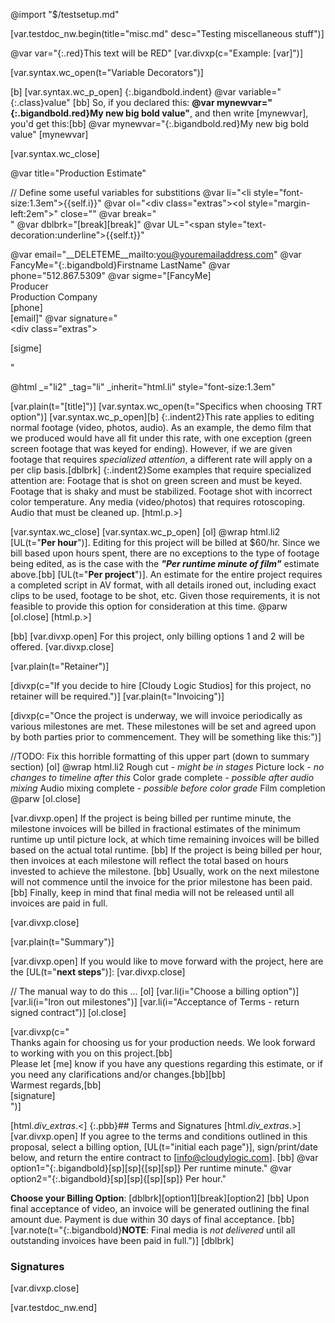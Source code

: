 @import "$/testsetup.md"

[var.testdoc_nw.begin(title="misc.md" desc="Testing miscellaneous stuff")]

@var var="{:.red}This text will be RED"
[var.divxp(c="Example: [var]")]

[var.syntax.wc_open(t="Variable Decorators")]

[b]
[var.syntax.wc_p_open]
{:.bigandbold.indent}&nbsp;@var variable="{:.class}value"
[bb]
So, if you declared this: **@var mynewvar="{:.bigandbold.red}My new big bold value"**, and then write &#91;mynewvar], you'd get this:[bb]
@var mynewvar="{:.bigandbold.red}My new big bold value"
[mynewvar]</p>
[var.syntax.wc_close]

@var title="Production Estimate"

// Define some useful variables for substitions
@var li="<li style=\"font-size:1.3em\">{{self.i}}</li>" 
@var ol="<div class=\"extras\"><ol style=\"margin-left:2em\">" close="</ol></div>"
@var break="<br />"
@var dblbrk="[break][break]"
@var UL="<span style=\"text-decoration:underline\">{{self.t}}</span>"

@var email="__DELETEME__mailto:you@youremailaddress.com"
@var FancyMe="{:.bigandbold}Firstname LastName"
@var phone="512.867.5309"
@var sigme="[FancyMe]<br />Producer<br />Production Company<br />[phone]<br />[email]"
@var signature="<br /><div class=\"extras\"><p>[sigme]</p></div>"

@html _="li2" _tag="li" _inherit="html.li" style="font-size:1.3em"

[var.plain(t="[title]")]
[var.syntax.wc_open(t="Specifics when choosing TRT option")]
[var.syntax.wc_p_open][b]
    {:.indent2}This rate applies to editing normal footage (video, photos, audio). As an example, the demo film that we produced would have all fit under this rate, with one exception (green screen footage that was keyed for ending). However, if we are given footage that requires *specialized attention*, a different rate will apply on a per clip basis.[dblbrk]
    {:.indent2}Some examples that require specialized attention are: Footage that is shot on green screen and must be keyed. Footage that is shaky and must be stabilized. Footage shot with incorrect color temperature. Any media (video/photos) that requires rotoscoping. Audio that must be cleaned up.
[html.p.>]

[var.syntax.wc_close]
[var.syntax.wc_p_open]
[ol]
@wrap html.li2
[UL(t="**Per hour**")]. Editing for this project will be billed at $60/hr. Since we bill based upon hours spent, there are no exceptions to the type of footage being edited, as is the case with the ***"Per runtime minute of film"*** estimate above.[bb]
[UL(t="**Per project**")]. An estimate for the entire project requires a completed script in AV format, with all details ironed out, including exact clips to be used, footage to be shot, etc. Given those requirements, it is not feasible to provide this option for consideration at this time.
@parw
[ol.close]
[html.p.>]


[bb]
[var.divxp.open]
For this project, only billing options 1 and 2 will be offered.
[var.divxp.close]

[var.plain(t="Retainer")]

[divxp(c="If you decide to hire [Cloudy Logic Studios] for this project, no retainer will be required.")]
[var.plain(t="Invoicing")]

[divxp(c="Once the project is underway, we will invoice periodically as various milestones are met. These milestones will be set and agreed upon by both parties prior to commencement. They will be something like this:")]

//TODO: Fix this horrible formatting of this upper part (down to summary section)
[ol]
@wrap html.li2
Rough cut *- might be in stages*
Picture lock *- no changes to timeline after this*
Color grade complete *- possible after audio mixing*
Audio mixing complete *- possible before color grade*
Film completion
@parw
[ol.close]

[var.divxp.open]
If the project is being billed per runtime minute, the milestone invoices will be billed in fractional estimates of the minimum runtime up until picture lock, at which time remaining invoices will be billed based on the actual total runtime.
[bb]
If the project is being billed per hour, then invoices at each milestone will reflect the total based on hours invested to achieve the milestone.
[bb]
Usually, work on the next milestone will not commence until the invoice for the prior milestone has been paid.
[bb]
Finally, keep in mind that final media will not be released until all invoices are paid in full.

[var.divxp.close]

[var.plain(t="Summary")]

[var.divxp.open]
If you would like to move forward with the project, here are the [UL(t="**next steps**")]:
[var.divxp.close]

// The manual way to do this ...
[ol]
[var.li(i="Choose a billing option")]
[var.li(i="Iron out milestones")]
[var.li(i="Acceptance of Terms - return signed contract")]
[ol.close]

[var.divxp(c="\
    Thanks again for choosing us for your production needs. We look forward to working with you on this project.[bb]\
    Please let [me] know if you have any questions regarding this estimate, or if you need any clarifications and/or changes.[bb][bb]\
    Warmest regards,[bb]\
    [signature]\
")]

[html._div_extras_.<]
{:.pbb}## Terms and Signatures
[html._div_extras_.>]
[var.divxp.open]
If you agree to the terms and conditions outlined in this proposal, select a billing option, [UL(t="initial each page")], sign/print/date below, and return the entire contract to [info@cloudylogic.com].
[bb]
@var option1="{:.bigandbold}[sp][sp]{[sp][sp]} Per runtime minute."
@var option2="{:.bigandbold}[sp][sp]{[sp][sp]} Per hour."

**Choose your Billing Option**: [dblbrk][option1][break][option2] 
[bb]
Upon final acceptance of video, an invoice will be generated outlining the final amount due. Payment is due within 30 days of final acceptance.
[bb]
[var.note(t="{:.bigandbold}**NOTE**: Final media is *not delivered* until all outstanding invoices have been paid in full.")]
[dblbrk]
### Signatures
[var.divxp.close]

[var.testdoc_nw.end]

